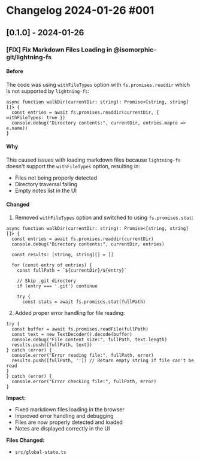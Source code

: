 # Changelog 2024-01-26 #001

## [0.1.0] - 2024-01-26

### [FIX] Fix Markdown Files Loading in @isomorphic-git/lightning-fs

#### Before
The code was using `withFileTypes` option with `fs.promises.readdir` which is not supported by `lightning-fs`:

```typescript:src/global-state.ts:493-495
async function walkDir(currentDir: string): Promise<[string, string][]> {
  const entries = await fs.promises.readdir(currentDir, { withFileTypes: true })
  console.debug("Directory contents:", currentDir, entries.map(e => e.name))
}
```

#### Why
This caused issues with loading markdown files because `lightning-fs` doesn't support the `withFileTypes` option, resulting in:
- Files not being properly detected
- Directory traversal failing
- Empty notes list in the UI

#### Changed
1. Removed `withFileTypes` option and switched to using `fs.promises.stat`:

```typescript:src/global-state.ts:493-506
async function walkDir(currentDir: string): Promise<[string, string][]> {
  const entries = await fs.promises.readdir(currentDir)
  console.debug("Directory contents:", currentDir, entries)

  const results: [string, string][] = []

  for (const entry of entries) {
    const fullPath = `${currentDir}/${entry}`

    // Skip .git directory
    if (entry === '.git') continue

    try {
      const stats = await fs.promises.stat(fullPath)
```

2. Added proper error handling for file reading:
```typescript:src/global-state.ts:513-525
try {
  const buffer = await fs.promises.readFile(fullPath)
  const text = new TextDecoder().decode(buffer)
  console.debug("File content size:", fullPath, text.length)
  results.push([fullPath, text])
} catch (error) {
  console.error("Error reading file:", fullPath, error)
  results.push([fullPath, '']) // Return empty string if file can't be read
}
} catch (error) {
  console.error("Error checking file:", fullPath, error)
}
```

**Impact:**
- Fixed markdown files loading in the browser
- Improved error handling and debugging
- Files are now properly detected and loaded
- Notes are displayed correctly in the UI

**Files Changed:**
- `src/global-state.ts` 